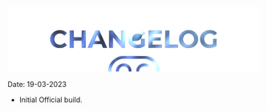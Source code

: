 <img src="https://raw.githubusercontent.com/DroidX-UI-Devices/Official_Devices/13/banners/changelogs.png" />

Date: 19-03-2023
- Initial Official build.
